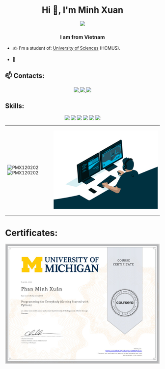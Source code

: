 <h1 align="center">Hi 👋, I'm Minh Xuan</h1>
<p align="center"><img src="https://img.icons8.com/color/48/000000/vietnam-circular.png"/></p>
<h3 align="center">I am from Vietnam </h3>


- ✍ I'm a student of: [ University of Sciences](https://www.hcmus.edu.vn/) (HCMUS).

- 🌱


## 📫 Contacts:



<p align="center">
  </a>
  <a href="https://www.facebook.com/profile.php?id=100010144266249" alt="Facebook">
    <img src="https://img.icons8.com/fluent/48/000000/facebook-new.png" target="_blank" />
  </a> 
  <a href="https://github.com/PMX120202" alt="Github">
    <img src="https://img.icons8.com/fluent/48/000000/github.png"/>
  </a> 
   <a href="https://www.instagram.com/minhxuan.phan/?hl=en" alt="Instagram">
    <img src="https://img.icons8.com/fluent/48/000000/instagram-new.png"/>
  </a> 
  
  

</p>

## Skills:
<p align="center">
  
  <img src="https://img.icons8.com/color/48/000000/microsoft-sql-server.png"/>
  
  <img src="https://img.icons8.com/color/48/000000/mysql-logo.png"/>
 
  <img src="https://img.icons8.com/color/48/000000/github-2.png"/>
  <img src="https://img.icons8.com/color/48/000000/visual-studio-code-2019.png"/>
  <img src="https://img.icons8.com/color/48/000000/visual-studio-2019.png"/>
  <img src="https://img.icons8.com/dusk/48/000000/anaconda.png"/>
</p>

<table style="width:100%;">
  <tr>
    <td>
      <img src="https://github-readme-stats.vercel.app/api/top-langs/?username=PMX120202&bg_color=FFFFFF00&text_color=179fa3&layout=compact&hide=CSS&langs_count=10&custom_title=Top%20ngôn%20ngữ%20được%20dùng" alt="PMX120202" width="100%"/>
      <img src="https://github-readme-stats.vercel.app/api?username=PMX120202&bg_color=FFFFFF00&text_color=179fa3&show_icons=true&count_private=true&include_all_commits=true&custom_title=Hoạt%20động%20trên%20Github" alt="PMX120202" width="100%"/>
    </td>
    <td>
      <p align="center"> 
        <img src="https://github.com/CodexploreRepo/CodexploreRepo/blob/master/.github/assets/coding.gif?raw=true" alt="dev" width="100%"/>
      </p>
    </td>
  </tr>
</table>

# Certificates:
<p align="center">

  <a href="https://www.coursera.org/account/accomplishments/certificate/DQ6XRNNJUX7P">
    <img alt="Programming for Everybody (Getting Started with Python)" title="Programming for Everybody (Getting Started with Python)" src="certificates/z3678790269239_7add34b5383705b402ee007131db3391.jpg" width="px" />
  </a>

</p>



